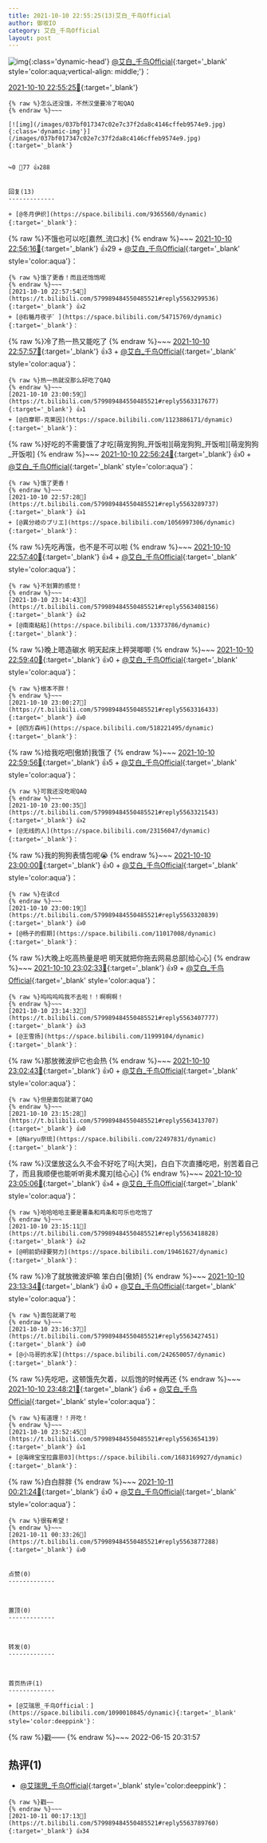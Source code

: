 ```yaml
---
title: 2021-10-10 22:55:25(13)艾白_千鸟Official
author: 御坂IO
category: 艾白_千鸟Official
layout: post
---
```


![img](/images/9ae8b9445fd0665cc014d9080156a45271be73c6.jpg){:class='dynamic-head'}
[@艾白_千鸟Official](https://space.bilibili.com/334537711/dynamic){:target='_blank' style='color:aqua;vertical-align: middle;'}：

[2021-10-10 22:55:25🔗](https://t.bilibili.com/579989484550485521){:target='_blank'}

~~~
{% raw %}怎么还没饿，不然汉堡要冷了啦QAQ
{% endraw %}~~~

[![img](/images/037bf017347c02e7c37f2da8c4146cffeb9574e9.jpg){:class='dynamic-img'}](/images/037bf017347c02e7c37f2da8c4146cffeb9574e9.jpg){:target='_blank'}


↪️0 💬77 👍288


回复(13)
-------------

+ [@冬月伊织](https://space.bilibili.com/9365560/dynamic){:target='_blank'}：
~~~
{% raw %}不饿也可以吃[嘉然_流口水]
{% endraw %}~~~
[2021-10-10 22:56:16🔗](https://t.bilibili.com/579989484550485521#reply5563290390){:target='_blank'} 👍29
    + [@艾白_千鸟Official](https://space.bilibili.com/334537711/dynamic){:target='_blank' style='color:aqua'}：
~~~
{% raw %}饿了更香！而且还饱饱呢
{% endraw %}~~~
[2021-10-10 22:57:54🔗](https://t.bilibili.com/579989484550485521#reply5563299536){:target='_blank'} 👍2
+ [@右楯月夜子゛](https://space.bilibili.com/54715769/dynamic){:target='_blank'}：
~~~
{% raw %}冷了热一热又能吃了
{% endraw %}~~~
[2021-10-10 22:57:57🔗](https://t.bilibili.com/579989484550485521#reply5563293644){:target='_blank'} 👍3
    + [@艾白_千鸟Official](https://space.bilibili.com/334537711/dynamic){:target='_blank' style='color:aqua'}：
~~~
{% raw %}热一热就没那么好吃了QAQ
{% endraw %}~~~
[2021-10-10 23:00:59🔗](https://t.bilibili.com/579989484550485521#reply5563317677){:target='_blank'} 👍1
+ [@白摩耶-克莱因](https://space.bilibili.com/1123886171/dynamic){:target='_blank'}：
~~~
{% raw %}好吃的不需要饿了才吃[萌宠狗狗_开饭啦][萌宠狗狗_开饭啦][萌宠狗狗_开饭啦]
{% endraw %}~~~
[2021-10-10 22:56:24🔗](https://t.bilibili.com/579989484550485521#reply5563295722){:target='_blank'} 👍0
    + [@艾白_千鸟Official](https://space.bilibili.com/334537711/dynamic){:target='_blank' style='color:aqua'}：
~~~
{% raw %}饿了更香！
{% endraw %}~~~
[2021-10-10 22:57:28🔗](https://t.bilibili.com/579989484550485521#reply5563289737){:target='_blank'} 👍1
+ [@異分岐のプリエ](https://space.bilibili.com/1056997306/dynamic){:target='_blank'}：
~~~
{% raw %}先吃再饿，也不是不可以啦
{% endraw %}~~~
[2021-10-10 22:57:40🔗](https://t.bilibili.com/579989484550485521#reply5563298905){:target='_blank'} 👍4
    + [@艾白_千鸟Official](https://space.bilibili.com/334537711/dynamic){:target='_blank' style='color:aqua'}：
~~~
{% raw %}不划算的感觉！
{% endraw %}~~~
[2021-10-10 23:14:43🔗](https://t.bilibili.com/579989484550485521#reply5563408156){:target='_blank'} 👍2
+ [@南南粘粘](https://space.bilibili.com/13373786/dynamic){:target='_blank'}：
~~~
{% raw %}晚上嗯造碳水 明天起床上秤哭唧唧
{% endraw %}~~~
[2021-10-10 22:59:40🔗](https://t.bilibili.com/579989484550485521#reply5563312011){:target='_blank'} 👍0
    + [@艾白_千鸟Official](https://space.bilibili.com/334537711/dynamic){:target='_blank' style='color:aqua'}：
~~~
{% raw %}根本不胖！
{% endraw %}~~~
[2021-10-10 23:00:27🔗](https://t.bilibili.com/579989484550485521#reply5563316433){:target='_blank'} 👍0
+ [@四方森屿](https://space.bilibili.com/518221495/dynamic){:target='_blank'}：
~~~
{% raw %}给我吃吧[傲娇]我饿了
{% endraw %}~~~
[2021-10-10 22:59:56🔗](https://t.bilibili.com/579989484550485521#reply5563315248){:target='_blank'} 👍5
    + [@艾白_千鸟Official](https://space.bilibili.com/334537711/dynamic){:target='_blank' style='color:aqua'}：
~~~
{% raw %}可我还没吃呢QAQ
{% endraw %}~~~
[2021-10-10 23:00:35🔗](https://t.bilibili.com/579989484550485521#reply5563321543){:target='_blank'} 👍2
+ [@无线的人](https://space.bilibili.com/23156047/dynamic){:target='_blank'}：
~~~
{% raw %}我的狗狗表情包呢😭
{% endraw %}~~~
[2021-10-10 23:00:00🔗](https://t.bilibili.com/579989484550485521#reply5563315376){:target='_blank'} 👍0
    + [@艾白_千鸟Official](https://space.bilibili.com/334537711/dynamic){:target='_blank' style='color:aqua'}：
~~~
{% raw %}在读cd
{% endraw %}~~~
[2021-10-10 23:00:19🔗](https://t.bilibili.com/579989484550485521#reply5563320839){:target='_blank'} 👍0
+ [@杨子的假期](https://space.bilibili.com/11017008/dynamic){:target='_blank'}：
~~~
{% raw %}大晚上吃高热量是吧  明天就把你拖去网易总部[给心心]
{% endraw %}~~~
[2021-10-10 23:02:33🔗](https://t.bilibili.com/579989484550485521#reply5563336240){:target='_blank'} 👍9
    + [@艾白_千鸟Official](https://space.bilibili.com/334537711/dynamic){:target='_blank' style='color:aqua'}：
~~~
{% raw %}呜呜呜呜我不去啦！！啊啊啊！
{% endraw %}~~~
[2021-10-10 23:14:32🔗](https://t.bilibili.com/579989484550485521#reply5563407777){:target='_blank'} 👍3
+ [@王雪扬](https://space.bilibili.com/11999104/dynamic){:target='_blank'}：
~~~
{% raw %}那放微波炉它也会热
{% endraw %}~~~
[2021-10-10 23:02:43🔗](https://t.bilibili.com/579989484550485521#reply5563336596){:target='_blank'} 👍0
    + [@艾白_千鸟Official](https://space.bilibili.com/334537711/dynamic){:target='_blank' style='color:aqua'}：
~~~
{% raw %}但是面包就潮了QAQ
{% endraw %}~~~
[2021-10-10 23:15:28🔗](https://t.bilibili.com/579989484550485521#reply5563413707){:target='_blank'} 👍0
+ [@Naryu奈琉](https://space.bilibili.com/22497831/dynamic){:target='_blank'}：
~~~
{% raw %}汉堡放这么久不会不好吃了吗[大哭]，白白下次直播吃吧，别苦着自己了，而且我顺便也能听听奥术魔刃[给心心]
{% endraw %}~~~
[2021-10-10 23:05:06🔗](https://t.bilibili.com/579989484550485521#reply5563348244){:target='_blank'} 👍4
    + [@艾白_千鸟Official](https://space.bilibili.com/334537711/dynamic){:target='_blank' style='color:aqua'}：
~~~
{% raw %}哈哈哈哈主要是薯条和鸡条和可乐也吃饱了
{% endraw %}~~~
[2021-10-10 23:15:11🔗](https://t.bilibili.com/579989484550485521#reply5563418828){:target='_blank'} 👍2
+ [@明前奶绿要努力](https://space.bilibili.com/19461627/dynamic){:target='_blank'}：
~~~
{% raw %}冷了就放微波炉嘛  笨白白[傲娇]
{% endraw %}~~~
[2021-10-10 23:13:34🔗](https://t.bilibili.com/579989484550485521#reply5563404702){:target='_blank'} 👍0
    + [@艾白_千鸟Official](https://space.bilibili.com/334537711/dynamic){:target='_blank' style='color:aqua'}：
~~~
{% raw %}面包就潮了啦
{% endraw %}~~~
[2021-10-10 23:16:37🔗](https://t.bilibili.com/579989484550485521#reply5563427451){:target='_blank'} 👍0
+ [@小马哥的水军](https://space.bilibili.com/242650057/dynamic){:target='_blank'}：
~~~
{% raw %}先吃吧，这顿饿先欠着，以后饱的时候再还
{% endraw %}~~~
[2021-10-10 23:48:21🔗](https://t.bilibili.com/579989484550485521#reply5563629323){:target='_blank'} 👍6
    + [@艾白_千鸟Official](https://space.bilibili.com/334537711/dynamic){:target='_blank' style='color:aqua'}：
~~~
{% raw %}有道理！！开吃！
{% endraw %}~~~
[2021-10-10 23:52:45🔗](https://t.bilibili.com/579989484550485521#reply5563654139){:target='_blank'} 👍1
+ [@海绵宝宝拉露恩03](https://space.bilibili.com/1683169927/dynamic){:target='_blank'}：
~~~
{% raw %}白白胖胖
{% endraw %}~~~
[2021-10-11 00:21:24🔗](https://t.bilibili.com/579989484550485521#reply5563816972){:target='_blank'} 👍0
    + [@艾白_千鸟Official](https://space.bilibili.com/334537711/dynamic){:target='_blank' style='color:aqua'}：
~~~
{% raw %}很有希望！
{% endraw %}~~~
[2021-10-11 00:33:26🔗](https://t.bilibili.com/579989484550485521#reply5563877288){:target='_blank'} 👍0


点赞(0)
-------------



置顶(0)
-------------



转发(0)
-------------



首页热评(1)
-------------

+ [@艾瑞思_千鸟Official：](https://space.bilibili.com/1090010845/dynamic){:target='_blank' style='color:deeppink'}：
~~~
{% raw %}戳——
{% endraw %}~~~
2022-06-15 20:31:57


热评(1)
-------------

+ [@艾瑞思_千鸟Official](https://space.bilibili.com/1090010845/dynamic){:target='_blank' style='color:deeppink'}：
~~~
{% raw %}戳——
{% endraw %}~~~
[2021-10-11 00:17:13🔗](https://t.bilibili.com/579989484550485521#reply5563789760){:target='_blank'} 👍34


